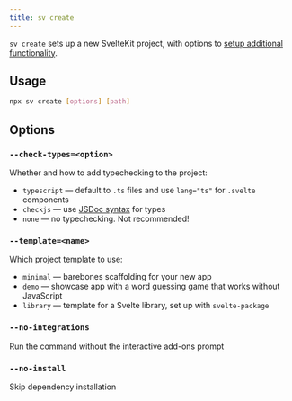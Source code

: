 ```yaml
---
title: sv create
---
```


`sv create` sets up a new SvelteKit project, with options to [setup additional functionality](sv-add#Official-integrations).

## Usage

```bash
npx sv create [options] [path]
```

## Options

<!-- TODO this flag should probably just be '--types', and the options should be 'ts' or 'jsdoc' -->

### `--check-types=<option>`

Whether and how to add typechecking to the project:

- `typescript` — default to `.ts` files and use `lang="ts"` for `.svelte` components
- `checkjs` — use [JSDoc syntax](https://www.typescriptlang.org/docs/handbook/jsdoc-supported-types.html) for types
- `none` — no typechecking. Not recommended!

### `--template=<name>`

Which project template to use:

- `minimal` — barebones scaffolding for your new app
- `demo` — showcase app with a word guessing game that works without JavaScript
- `library` — template for a Svelte library, set up with `svelte-package`

### `--no-integrations`

<!-- TODO should be renamed to `--no-addons` -->

Run the command without the interactive add-ons prompt

### `--no-install`

Skip dependency installation

<!-- ## Programmatic interface

```js
// TODO: this gives type checking errors in the docs site when not commented out. Need to release sv, install it in the site, and uncomment this.
// import { create } from 'sv';

// // todo: check if this is right
// create(cwd, {
// 	// add your options here
// 	// todo: list available option
// });
```
-->
